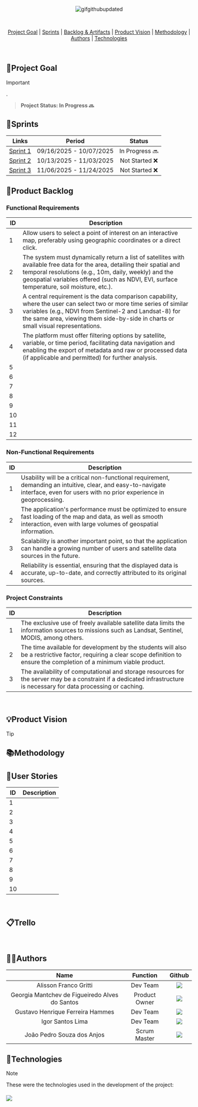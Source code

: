 <p align="center">
  <img src="https://github.com/user-attachments/assets/da2c22a6-1fee-4c20-8ffc-9aa337d1a9ea" alt="gifgithubupdated">
</p>

<br>

<p align="center">
  <a href="#goal">Project Goal</a> |
  <a href="#sprints">Sprints</a> |
  <a href="#backlogArtifacts">Backlog & Artifacts</a> |
  <a href="#vision">Product Vision</a> |
  <a href="#methodology">Methodology</a> |
  <a href="#authors">Authors</a> |
  <a href="#technologies">Technologies</a>
</p>

</br>

<span id="goal">

## 📌Project Goal
> [!IMPORTANT]
> .

> **Project Status: In Progress 🔜**

</span>

<span id="sprints">

## 📅Sprints

| Links | Period | Status |
|:-----:|:----------:|:---------:|
| [Sprint 1](https://github.com/octacodeteam/ABP3/tree/sprint-1) | 09/16/2025 - 10/07/2025 | In Progress 🔜|
| [Sprint 2](https://github.com/octacodeteam/ABP3/tree/sprint-2) | 10/13/2025 - 11/03/2025 | Not Started ❌|
| [Sprint 3](https://github.com/octacodeteam/ABP3/tree/sprint-3) | 11/06/2025 - 11/24/2025 | Not Started ❌|

</span>

<span id="backlogArtifacts">

## 🌲Product Backlog
<p align="center">

### Functional Requirements

| ID | Description |
|-----------|----------------------------------------------------------------------------|
| 1 | Allow users to select a point of interest on an interactive map, preferably using geographic coordinates or a direct click. |
| 2 | The system must dynamically return a list of satellites with available free data for the area, detailing their spatial and temporal resolutions (e.g., 10m, daily, weekly) and the geospatial variables offered (such as NDVI, EVI, surface temperature, soil moisture, etc.). |
| 3 | A central requirement is the data comparison capability, where the user can select two or more time series of similar variables (e.g., NDVI from Sentinel-2 and Landsat-8) for the same area, viewing them side-by-side in charts or small visual representations. |
| 4 | The platform must offer filtering options by satellite, variable, or time period, facilitating data navigation and enabling the export of metadata and raw or processed data (if applicable and permitted) for further analysis. |
| 5 | |
| 6 | |
| 7 | |
| 8 | |
| 9 | |
| 10 | |
| 11 | |
| 12 | |

### Non-Functional Requirements

| ID | Description |
|-----------|----------------------------------------------------------------------------|
| 1 | Usability will be a critical non-functional requirement, demanding an intuitive, clear, and easy-to-navigate interface, even for users with no prior experience in geoprocessing. |
| 2 | The application's performance must be optimized to ensure fast loading of the map and data, as well as smooth interaction, even with large volumes of geospatial information. |
| 3 | Scalability is another important point, so that the application can handle a growing number of users and satellite data sources in the future. |
| 4 | Reliability is essential, ensuring that the displayed data is accurate, up-to-date, and correctly attributed to its original sources. |

### Project Constraints

| ID | Description |
|-----------|----------------------------------------------------------------------------|
| 1 | The exclusive use of freely available satellite data limits the information sources to missions such as Landsat, Sentinel, MODIS, among others. |
| 2 | The time available for development by the students will also be a restrictive factor, requiring a clear scope definition to ensure the completion of a minimum viable product. |
| 3 | The availability of computational and storage resources for the server may be a constraint if a dedicated infrastructure is necessary for data processing or caching. |

</p>
</span>

<br>

<span id="vision">

## 💡Product Vision
> [!TIP]
> 
</span>

<span id="methodology">

## 📚Methodology

</span>

<span id="user-stories">

## 👥User Stories

| ID | Description |
|-----------|----------------------------------------------------------------------------|
| 1 | |
| 2 | |
| 3 | |
| 4 | |
| 5 | |
| 6 | |
| 7 | |
| 8 | |
| 9 | |
| 10 | |

</span>

<br>

## 📋Trello
<p align="center">
</p>
<br>

## 👨‍💻**Authors**

| Name | Function | Github |
| :--------------: | :-----------: | :----------------------------------------------------------: |
| Alisson Franco Gritti | Dev Team | <a href="https://github.com/alissonfatec"><img src="https://img.shields.io/badge/GitHub-100000?style=for-the-badge&logo=github&logoColor=white"></a> |
| Georgia Mantchev de Figueiredo Alves do Santos | Product Owner | <a href="https://github.com/Mantchev13"><img src="https://img.shields.io/badge/GitHub-100000?style=for-the-badge&logo=github&logoColor=white"></a> |
| Gustavo Henrique Ferreira Hammes | Dev Team | <a href="https://github.com/GustavoHammes"><img src="https://img.shields.io/badge/GitHub-100000?style=for-the-badge&logo=github&logoColor=white"></a> |
| Igor Santos Lima | Dev Team | <a href="https://github.com/IgorSantosL"><img src="https://img.shields.io/badge/GitHub-100000?style=for-the-badge&logo=github&logoColor=white"></a> |
| João Pedro Souza dos Anjos | Scrum Master | <a href="https://github.com/Shynj0"><img src="https://img.shields.io/badge/GitHub-100000?style=for-the-badge&logo=github&logoColor=white"></a> |

<span id="technologies">

## 🔌**Technologies**
> [!NOTE]
> These were the technologies used in the development of the project:

<h4 align="left">
  <img src="https://skillicons.dev/icons?i=html,css,react,figma,vscode,js,ts,postgres,mysql,git,github&perline=14">
</h4>
<br>
</span>

